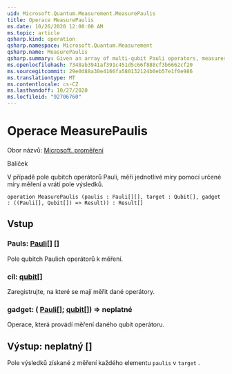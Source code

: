 ```yaml
---
uid: Microsoft.Quantum.Measurement.MeasurePaulis
title: Operace MeasurePaulis
ms.date: 10/26/2020 12:00:00 AM
ms.topic: article
qsharp.kind: operation
qsharp.namespace: Microsoft.Quantum.Measurement
qsharp.name: MeasurePaulis
qsharp.summary: Given an array of multi-qubit Pauli operators, measures each using a specified measurement gadget, then returns the array of results.
ms.openlocfilehash: 7348ab3941af391c451d5c66f888cf3b6662cf20
ms.sourcegitcommit: 29e0d88a30e4166fa580132124b0eb57e1f0e986
ms.translationtype: MT
ms.contentlocale: cs-CZ
ms.lasthandoff: 10/27/2020
ms.locfileid: "92706760"
---
```

# <a name="measurepaulis-operation"></a>Operace MeasurePaulis

Obor názvů: [Microsoft. proměření](xref:Microsoft.Quantum.Measurement)

Balíček [](https://nuget.org/packages/)


V případě pole qubitch operátorů Pauli, měří jednotlivé míry pomocí určené míry měření a vrátí pole výsledků.

```qsharp
operation MeasurePaulis (paulis : Pauli[][], target : Qubit[], gadget : ((Pauli[], Qubit[]) => Result)) : Result[]
```


## <a name="input"></a>Vstup

### <a name="paulis--pauli"></a>Pauls: [Pauli](xref:microsoft.quantum.lang-ref.pauli)[] []

Pole qubitch Paulich operátorů k měření.


### <a name="target--qubit"></a>cíl: [qubit](xref:microsoft.quantum.lang-ref.qubit)[]

Zaregistrujte, na které se mají měřit dané operátory.


### <a name="gadget--pauliqubit--__invalidresult__"></a>gadget: ( [Pauli](xref:microsoft.quantum.lang-ref.pauli)[]; [qubit](xref:microsoft.quantum.lang-ref.qubit)[]) => __neplatné <Result>__ 

Operace, která provádí měření daného qubit operátoru.



## <a name="output--__invalidresult__"></a>Výstup: __neplatný <Result>__ []

Pole výsledků získané z měření každého elementu `paulis` v `target` .